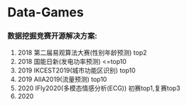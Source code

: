 # Data-Games
### 数据挖掘竞赛开源解决方案:
1. 2018 第二届易观算法大赛(性别年龄预测)  top2
2. 2018 国能日新(发电功率预测)           <=top10
3. 2019 IKCEST2019(城市功能区识别)           top10
4. 2019 AIIA2019(流量预测)                   top10
5. 2020 IFly2020(多模态情感分析(ECG))  初赛top1,复赛top3
6. 2020
